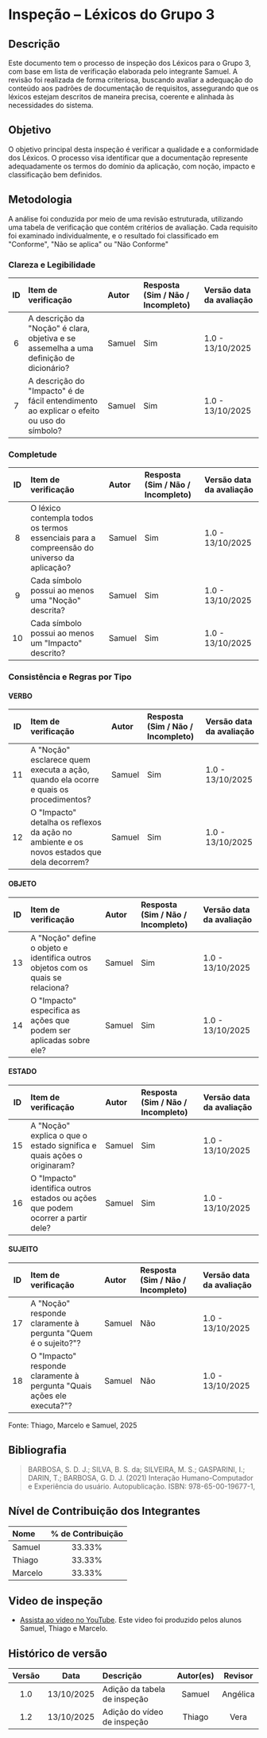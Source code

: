 # Inspeção – Léxicos do Grupo 3
## Descrição

Este documento tem o processo de inspeção dos Léxicos para o Grupo 3, com base em lista de verificação elaborada pelo integrante Samuel. A revisão foi realizada de forma criteriosa, buscando avaliar a adequação do conteúdo aos padrões de documentação de requisitos, assegurando que os léxicos estejam descritos de maneira precisa, coerente e alinhada às necessidades do sistema.

## Objetivo

O objetivo principal desta inspeção é verificar a qualidade e a conformidade dos Léxicos. O processo visa identificar que a documentação represente adequadamente os termos do domínio da aplicação, com noção, impacto e classificação bem definidos.

##  Metodologia

A análise foi conduzida por meio de uma revisão estruturada, utilizando uma tabela de verificação que contém critérios de avaliação. Cada requisito foi examinado individualmente, e o resultado foi classificado em "Conforme", "Não se aplica" ou "Não Conforme"

### Clareza e Legibilidade

|  ID  | Item de verificação                                                                                                                                                              | Autor     | Resposta (Sim / Não / Incompleto) | Versão data da avaliação |
|:----:|:---------------------------------------------------------------------------------------------------------------------------------------------------------------------------------|:----------|:----------------------------------|:-------------------------|
|  6   | A descrição da "Noção" é clara, objetiva e se assemelha a uma definição de dicionário?                                                                                           | Samuel    | Sim                               | 1.0 - 13/10/2025         |
|  7   | A descrição do "Impacto" é de fácil entendimento ao explicar o efeito ou uso do símbolo?                                                                                         | Samuel    | Sim                               | 1.0 - 13/10/2025         |

### Completude

|  ID  | Item de verificação                                                                                                                                                              | Autor     | Resposta (Sim / Não / Incompleto) | Versão data da avaliação |
|:----:|:---------------------------------------------------------------------------------------------------------------------------------------------------------------------------------|:----------|:----------------------------------|:-------------------------|
|  8   | O léxico contempla todos os termos essenciais para a compreensão do universo da aplicação?                                                                                       | Samuel    | Sim                               | 1.0 - 13/10/2025         |
|  9   | Cada símbolo possui ao menos uma "Noção" descrita?                                                                                                                               | Samuel    | Sim                               | 1.0 - 13/10/2025         |
|  10  | Cada símbolo possui ao menos um "Impacto" descrito?                                                                                                                              | Samuel    | Sim                               | 1.0 - 13/10/2025         |

### Consistência e Regras por Tipo

#### VERBO

|  ID  | Item de verificação                                                                                                                                                              | Autor     | Resposta (Sim / Não / Incompleto) | Versão data da avaliação |
|:----:|:---------------------------------------------------------------------------------------------------------------------------------------------------------------------------------|:----------|:----------------------------------|:-------------------------|
|  11  | A "Noção" esclarece quem executa a ação, quando ela ocorre e quais os procedimentos?                                                                                             | Samuel    | Sim                               | 1.0 - 13/10/2025         |
|  12  | O "Impacto" detalha os reflexos da ação no ambiente e os novos estados que dela decorrem?                                                                                        | Samuel    | Sim                               | 1.0 - 13/10/2025         |

#### OBJETO

|  ID  | Item de verificação                                                                                                                                                              | Autor     | Resposta (Sim / Não / Incompleto) | Versão data da avaliação |
|:----:|:---------------------------------------------------------------------------------------------------------------------------------------------------------------------------------|:----------|:----------------------------------|:-------------------------|
|  13  | A "Noção" define o objeto e identifica outros objetos com os quais se relaciona?                                                                                                 | Samuel    | Sim                               | 1.0 - 13/10/2025         |
|  14  | O "Impacto" especifica as ações que podem ser aplicadas sobre ele?                                                                                                               | Samuel    | Sim                               | 1.0 - 13/10/2025         |

#### ESTADO

|  ID  | Item de verificação                                                                                                                                                              | Autor     | Resposta (Sim / Não / Incompleto) | Versão data da avaliação |
|:----:|:---------------------------------------------------------------------------------------------------------------------------------------------------------------------------------|:----------|:----------------------------------|:-------------------------|
|  15  | A "Noção" explica o que o estado significa e quais ações o originaram?                                                                                                           | Samuel    | Sim                               | 1.0 - 13/10/2025         |
|  16  | O "Impacto" identifica outros estados ou ações que podem ocorrer a partir dele?                                                                                                  | Samuel    | Sim                               | 1.0 - 13/10/2025         |

#### SUJEITO

|  ID  | Item de verificação                                                                                                                                                              | Autor     | Resposta (Sim / Não / Incompleto) | Versão data da avaliação |
|:----:|:---------------------------------------------------------------------------------------------------------------------------------------------------------------------------------|:----------|:----------------------------------|:-------------------------|
|  17  | A "Noção" responde claramente à pergunta "Quem é o sujeito?"?                                                                                                                    | Samuel    | Não                               | 1.0 - 13/10/2025         |
|  18  | O "Impacto" responde claramente à pergunta "Quais ações ele executa?"?                                                                                                           | Samuel    | Não                               | 1.0 - 13/10/2025         |

Fonte: Thiago, Marcelo e Samuel, 2025

## Bibliografia

> BARBOSA, S. D. J.; SILVA, B. S. da; SILVEIRA, M. S.; GASPARINI, I.; DARIN, T.; BARBOSA, G. D. J. (2021) Interação Humano-Computador e Experiência do usuário. Autopublicação. ISBN: 978-65-00-19677-1,

## Nível de Contribuição dos Integrantes

| Nome   | % de Contribuição |
|:-------|:-----------------:|
| Samuel |        33.33%       |
| Thiago |        33.33%       |
| Marcelo |        33.33%       |


## Video de inspeção 
- [Assista ao vídeo no YouTube](https://youtu.be/MBGN-T71PzY). Este video foi produzido pelos alunos Samuel, Thiago e Marcelo.

## Histórico de versão

| Versão |    Data     | Descrição                     | Autor(es) | Revisor  |
|:------:|:-----------:|:------------------------------|:---------:|:--------:|
|  1.0   | 13/10/2025  | Adição da tabela de inspeção  |  Samuel   | Angélica |
|  1.2   | 13/10/2025  | Adição do vídeo de inspeção   |  Thiago   |  Vera    |


